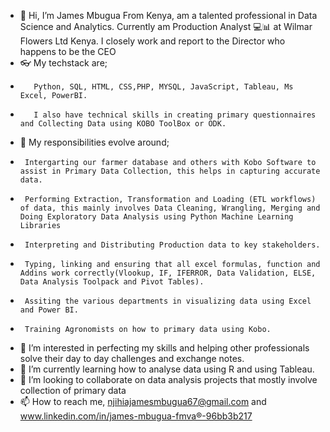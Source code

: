 - 👋 Hi, I’m James Mbugua From Kenya, am a talented professional in Data Science and Analytics. Currently am Production Analyst 💻📊 at Wilmar Flowers Ltd Kenya. I closely work  and report to the Director who happens to be the CEO
- 👓 My techstack are; 
-        Python, SQL, HTML, CSS,PHP, MYSQL, JavaScript, Tableau, Ms Excel, PowerBI.
-        I also have technical skills in creating primary questionnaires and Collecting Data using KOBO ToolBox or ODK.
- 💼 My responsibilities evolve around;
-      Intergarting our farmer database and others with Kobo Software to assist in Primary Data Collection, this helps in capturing accurate data.
-      Performing Extraction, Transformation and Loading (ETL workflows) of data, this mainly involves Data Cleaning, Wrangling, Merging and Doing Exploratory Data Analysis using Python Machine Learning Libraries
-      Interpreting and Distributing Production data to key stakeholders.
-      Typing, linking and ensuring that all excel formulas, function and Addins work correctly(Vlookup, IF, IFERROR, Data Validation, ELSE, Data Analysis Toolpack and Pivot Tables).
-      Assiting the various departments in visualizing data using Excel and Power BI.
-      Training Agronomists on how to primary data using Kobo.      
- 👀 I’m interested in perfecting my skills and helping other professionals solve their day to day challenges and exchange notes.
- 🌱 I’m currently learning how to analyse data using R and using Tableau.
- 💞️ I’m looking to collaborate on data analysis projects that mostly involve collection of primary data
- 📫 How to reach me, njihiajamesmbugua67@gmail.com and www.linkedin.com/in/james-mbugua-fmva®-96bb3b217

<!---
james254ke/james254ke is a ✨ special ✨ repository because its `README.md` (this file) appears on your GitHub profile.
You can click the Preview link to take a look at your changes.
--->
